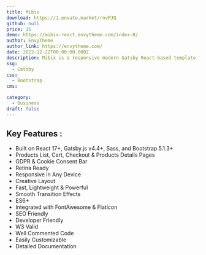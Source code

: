 ```yaml
---
title: Mibix
download: https://1.envato.market/rnvPJQ
github: null
price: 35
demo: https://mibix-react.envytheme.com/index-8/
author: EnvyTheme
author_link: https://envytheme.com/
date: 2022-12-22T00:00:00.000Z
description: Mibix is a responsive modern Gatsby React-based template for SEO & Digital Business Startups including IT Companies, SEO Agency & SaaS startup websites!
ssg:
  - Gatsby
css:
  - Bootstrap
cms:

category:
  - Business
draft: false
---
```


## Key Features :

- Built on React 17+, Gatsby.js v4.4+, Sass, and Bootstrap 5.1.3+
- Products List, Cart, Checkout & Products Details Pages
- GDPR & Cookie Consent Bar
- Retina Ready
- Responsive in Any Device
- Creative Layout
- Fast, Lightweight & Powerful
- Smooth Transition Effects
- ES6+
- Integrated with FontAwesome & Flaticon
- SEO Friendly
- Developer Friendly
- W3 Valid
- Well Commented Code
- Easily Customizable
- Detailed Documentation
